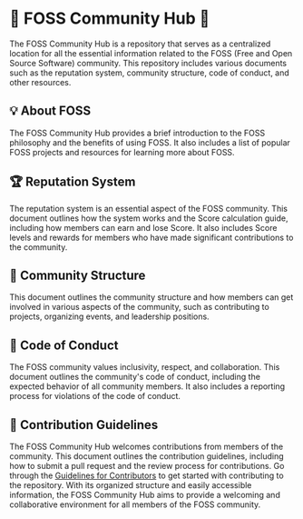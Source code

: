 # 🚀 FOSS Community Hub 🚀

The FOSS Community Hub is a repository that serves as a centralized location for all the essential information related to the FOSS (Free and Open Source Software) community. This repository includes various documents such as the reputation system, community structure, code of conduct, and other resources.

## 💡 About FOSS

The FOSS Community Hub provides a brief introduction to the FOSS philosophy and the benefits of using FOSS. It also includes a list of popular FOSS projects and resources for learning more about FOSS.

## 🏆 Reputation System

The reputation system is an essential aspect of the FOSS community. This document outlines how the system works and the Score calculation guide, including how members can earn and lose Score. It also includes Score levels and rewards for members who have made significant contributions to the community.

## 👥 Community Structure

This document outlines the community structure and how members can get involved in various aspects of the community, such as contributing to projects, organizing events, and leadership positions.

## 🤝 Code of Conduct

The FOSS community values inclusivity, respect, and collaboration. This document outlines the community's code of conduct, including the expected behavior of all community members. It also includes a reporting process for violations of the code of conduct.

## 🎁 Contribution Guidelines

The FOSS Community Hub welcomes contributions from members of the community. This document outlines the contribution guidelines, including how to submit a pull request and the review process for contributions.
Go through the [Guidelines for Contributors](https://github.com/FOSS-Community/Community-Hub/blob/main/CONTRIBUTION.md) to get started with contributing to the repository.
With its organized structure and easily accessible information, the FOSS Community Hub aims to provide a welcoming and collaborative environment for all members of the FOSS community.
